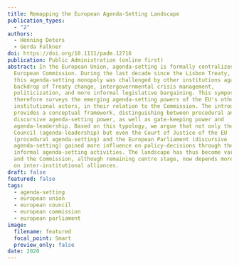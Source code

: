 ```yaml
---
title: Remapping the European Agenda‐Setting Landscape
publication_types:
  - "2"
authors:
  - Henning Deters
  - Gerda Falkner
doi: https://doi.org/10.1111/padm.12716
publication: Public Administration (online first)
abstract: In the European Union, agenda‐setting is formally centralized with the
  European Commission. During the last decade since the Lisbon Treaty, however,
  this agenda‐setting monopoly was challenged by other institutions against the
  backdrop of Treaty change, intergovernmental crisis management,
  politicization, and more informal legislative bargaining. This symposium
  therefore surveys the emerging agenda‐setting powers of the EU's other main
  institutional actors, in their relation to the Commission. The introduction
  provides a conceptual framework, distinguishing between procedural and
  discursive agenda‐setting power, as well as gate‐keeping power and
  agenda‐leadership. Based on this typology, we argue that not only the European
  Council (agenda‐leadership) but even the Court of Justice of the EU
  (procedural agenda‐setting) and the European Parliament (discursive
  agenda‐setting) gained more influence on policy‐decisions through their
  informal agenda‐setting activities. The landscape has thus become variegated,
  and the Commission, although remaining centre stage, now depends more strongly
  on inter‐institutional alliances.
draft: false
featured: false
tags:
  - agenda-setting
  - european union
  - european council
  - european commission
  - european parliament
image:
  filename: featured
  focal_point: Smart
  preview_only: false
date: 2020
---
```

